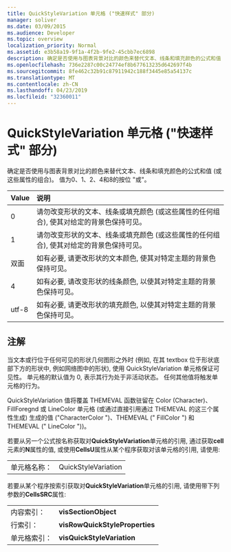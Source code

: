 ```yaml
---
title: QuickStyleVariation 单元格 ("快速样式" 部分)
manager: soliver
ms.date: 03/09/2015
ms.audience: Developer
ms.topic: overview
localization_priority: Normal
ms.assetid: e3b58a19-9f1a-4f2b-9fe2-45cbb7ec6898
description: 确定是否使用与图表背景对比的颜色来替代文本、线条和填充颜色的公式和值 (或这些属性的组合)。 值为0、1、2、4和8的按位 "或"。
ms.openlocfilehash: 736e2287c00c24774ef8b677613235d642697f4b
ms.sourcegitcommit: 8fe462c32b91c87911942c188f3445e85a54137c
ms.translationtype: MT
ms.contentlocale: zh-CN
ms.lasthandoff: 04/23/2019
ms.locfileid: "32360011"
---
```

# <a name="quickstylevariation-cell-quick-style-section"></a>QuickStyleVariation 单元格 ("快速样式" 部分)

确定是否使用与图表背景对比的颜色来替代文本、线条和填充颜色的公式和值 (或这些属性的组合)。 值为0、1、2、4和8的按位 "或"。
  
|**Value**|**说明**|
|:-----|:-----|
|0  <br/> |请勿改变形状的文本、线条或填充颜色 (或这些属性的任何组合), 使其对给定的背景色保持可见。  <br/> |
|1  <br/> |请勿改变形状的文本、线条或填充颜色 (或这些属性的任何组合), 使其对给定的背景色保持可见。  <br/> |
|双面  <br/> |如有必要, 请更改形状的文本颜色, 使其对特定主题的背景色保持可见。  <br/> |
|4  <br/> |如有必要, 请改变形状的线条颜色, 以使其对特定主题的背景色保持可见。  <br/> |
|utf-8  <br/> |如有必要, 请更改形状的填充颜色, 以使其对特定主题的背景色保持可见。  <br/> |
   
## <a name="remarks"></a>注解

当文本或行位于任何可见的形状几何图形之外时 (例如, 在其 textbox 位于形状底部下方的形状中, 例如网络图中的形状), 使用 QuickStyleVariation 单元格保证可见性。 单元格的默认值为 0, 表示其行为处于非活动状态。 任何其他值将触发单元格的行为。
  
QuickStyleVariation 值将覆盖 THEMEVAL 函数驻留在 Color (Character)、FillForegnd 或 LineColor 单元格 (或通过直接引用通过 THEMEVAL 的这三个属性生成) 生成的值 ("CharacterColor ")、THEMEVAL (" FillColor ") 和 THEMEVAL (" LineColor "))。
  
若要从另一个公式按名称获取对**QuickStyleVariation**单元格的引用, 通过获取**cell**元素的**N**属性的值, 或使用**CellsU**属性从某个程序获取对该单元格的引用, 请使用: 
  
|||
|:-----|:-----|
|单元格名称：  <br/> |QuickStyleVariation  <br/> |
   
若要从某个程序按索引获取对**QuickStyleVariation**单元格的引用, 请使用带下列参数的**CellsSRC**属性: 
  
|||
|:-----|:-----|
|内容索引：  <br/> |**visSectionObject** <br/> |
|行索引：  <br/> |**visRowQuickStyleProperties** <br/> |
|单元格索引：  <br/> |**visQuickStyleVariation** <br/> |
   

